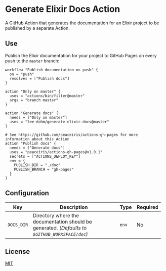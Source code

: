 # Generate Elixir Docs Action

A GitHub Action that generates the documentation for an Elixir project to be published by a separate Action.

## Use

Publish the Elixir documentation for your project to GitHub Pages on every push to the `master` branch:

```
workflow "Publish documentation on push" {
  on = "push"
  resolves = ["Publish docs"]
}

action "Only on master" {
  uses = "actions/bin/filter@master"
  args = "branch master"
}

action "Generate docs" {
  needs = ["Only on master"]
  uses = "lee-dohm/generate-elixir-docs@master"
}

# See https://github.com/peaceiris/actions-gh-pages for more information about this Action
action "Publish docs" {
  needs = ["Generate docs"]
  uses = "peaceiris/actions-gh-pages@v1.0.1"
  secrets = ["ACTIONS_DEPLOY_KEY"]
  env = {
    PUBLISH_DIR = "./doc"
    PUBLISH_BRANCH = "gh-pages"
  }
}
```

## Configuration

| Key | Description | Type | Required |
|-----|-------------|------|----------|
| `DOCS_DIR` | Directory where the documentation should be generated. _(Defaults to `$GITHUB_WORKSPACE/doc`)_ | `env` | No |

## License

[MIT](LICENSE.md)
